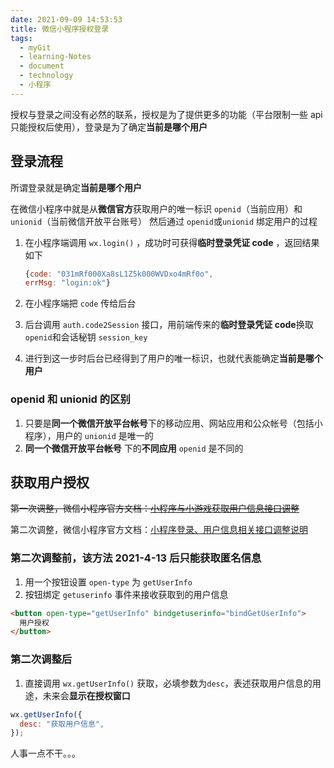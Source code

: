 ```yaml
---
date: 2021-09-09 14:53:53
title: 微信小程序授权登录
tags:
  - myGit
  - learning-Notes
  - document
  - technology
  - 小程序
---
```


授权与登录之间没有必然的联系，授权是为了提供更多的功能（平台限制一些 api 只能授权后使用），登录是为了确定**当前是哪个用户**

## 登录流程

所谓登录就是确定**当前是哪个用户**

在微信小程序中就是从**微信官方**获取用户的唯一标识 `openid`（当前应用）和`unionid`（当前微信开放平台账号） 然后通过 `openid`或`unionid` 绑定用户的过程

1. 在小程序端调用 `wx.login()` ，成功时可获得**临时登录凭证 code** ，返回结果如下

   ```js
   {code: "031mRf000Xa8sL1Z5k000WVDxo4mRf0o",
   errMsg: "login:ok"}
   ```

2. 在小程序端把 `code` 传给后台

3. 后台调用 `auth.code2Session` 接口，用前端传来的**临时登录凭证 code**换取 `openid`和会话秘钥 `session_key`

4. 进行到这一步时后台已经得到了用户的唯一标识，也就代表能确定**当前是哪个用户**

### openid 和 unionid 的区别

1. 只要是**同一个微信开放平台帐号**下的移动应用、网站应用和公众帐号（包括小程序），用户的 `unionid` 是唯一的
2. **同一个微信开放平台帐号** 下的**不同应用** `openid` 是不同的

## 获取用户授权

~~第一次调整，微信小程序官方文档：[小程序与小游戏获取用户信息接口调整](https://developers.weixin.qq.com/community/develop/doc/0000a26e1aca6012e896a517556c01)~~

第二次调整，微信小程序官方文档：[小程序登录、用户信息相关接口调整说明](https://developers.weixin.qq.com/community/develop/doc/000cacfa20ce88df04cb468bc52801)

### 第二次调整前，该方法 2021-4-13 后只能获取匿名信息

1. 用一个按钮设置 `open-type` 为 `getUserInfo`
2. 按钮绑定 `getuserinfo` 事件来接收获取到的用户信息

```html
<button open-type="getUserInfo" bindgetuserinfo="bindGetUserInfo">
  用户授权
</button>
```

### 第二次调整后

1. 直接调用 `wx.getUserInfo()` 获取，必填参数为`desc`，表述获取用户信息的用途，未来会**显示在授权窗口**

```js
wx.getUserInfo({
  desc: "获取用户信息",
});
```

人事一点不干。。。
